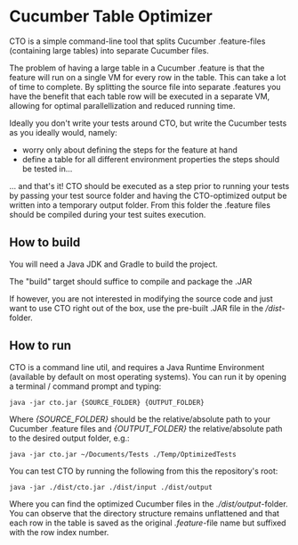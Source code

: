 Cucumber Table Optimizer
========================

CTO is a simple command-line tool that splits Cucumber .feature-files
(containing large tables) into separate Cucumber files.

The problem of having a large table in a Cucumber .feature is that the
feature will run on a single VM for every row in the table. This can
take a lot of time to complete. By splitting the source file into
separate .features you have the benefit that each table row will be
executed in a separate VM, allowing for optimal parallellization and
reduced running time.

Ideally you don't write your tests around CTO, but write the Cucumber
tests as you ideally would, namely:
 
* worry only about defining the steps for the feature at hand
* define a table for all different environment properties the steps
 should be tested in...

... and that's it! CTO should be executed as a step prior to running your tests
by passing your test source folder and having the CTO-optimized output
be written into a temporary output folder. From this folder the .feature
files should be compiled during your test suites execution.

How to build
------------

You will need a Java JDK and Gradle to build the project.

The "build" target should suffice to compile and package the .JAR

If however, you are not interested in modifying the source code and just
want to use CTO right out of the box, use the pre-built .JAR file in the
_/dist_-folder.

How to run
----------

CTO is a command line util, and requires a Java Runtime Environment
(available by default on most operating systems). You can run it by
opening a terminal / command prompt and typing:

    java -jar cto.jar {SOURCE_FOLDER} {OUTPUT_FOLDER}

Where _{SOURCE_FOLDER}_ should be the relative/absolute path to your
Cucumber .feature files and _{OUTPUT_FOLDER}_ the relative/absolute
path to the desired output folder, e.g.:

    java -jar cto.jar ~/Documents/Tests ./Temp/OptimizedTests

You can test CTO by running the following from this the repository's root:

    java -jar ./dist/cto.jar ./dist/input ./dist/output

Where you can find the optimized Cucumber files in the _./dist/output_-folder.
You can observe that the directory structure remains unflattened and that
each row in the table is saved as the original _.feature_-file name
but suffixed with the row index number.
